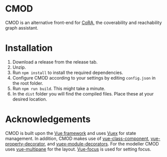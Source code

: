 # CMOD 
CMOD is an alternative front-end for [CoRA](https://github.com/ArchitectureMining/CoRA), the coverability and reachability graph assistant.

# Installation
1. Download a release from the release tab.
2. Unzip.
3. Run `npm install` to install the required dependencies.
4. Configure CMOD according to your settings by editing `config.json` in the root folder.
5. Run `npm run build`. This might take a minute.
6. In the `dist` folder you will find the compiled files. Place these at your desired location.

# Acknowledgements
CMOD is built upon the [Vue framework](https://vuejs.org) and uses [Vuex](https://vuex.vuejs.org) for state management. In addition, CMOD makes use of [vue-class-component](https://github.com/vuejs/vue-class-component), [vue-property-decorator](https://github.com/kaorun343/vue-property-decorator), and [vuex-module-decorators](https://github.com/championswimmer/vuex-module-decorators). For the modeller CMOD uses [vue-multipane](https://github.com/yansern/vue-multipane) for the layout. [Vue-focus](https://github.com/simplesmiler/vue-focus) is used for setting focus.

